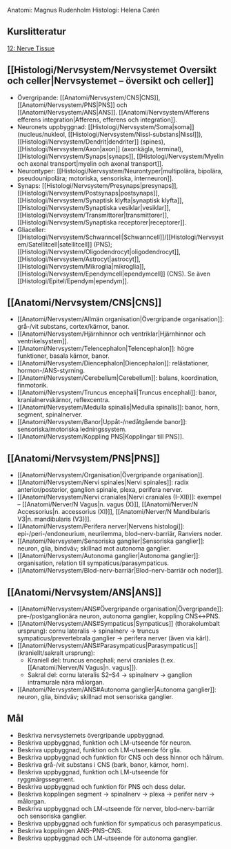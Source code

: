 Anatomi: Magnus Rudenholm
Histologi: Helena Carén
## Kurslitteratur
[12: Nerve Tissue](https://anatomicalsciences-lwwhealthlibrary-com.ezproxy.ub.gu.se/content.aspx?sectionid=257426807&bookid=3290)
## [[Histologi/Nervsystem/Nervsystemet Oversikt och celler|Nervsystemet – översikt och celler]]
- Övergripande: [[Anatomi/Nervsystem/CNS|CNS]], [[Anatomi/Nervsystem/PNS|PNS]] och [[Anatomi/Nervsystem/ANS|ANS]]. [[Anatomi/Nervsystem/Afferens efferens integration|Afferens, efferens och integration]].
- Neuronets uppbyggnad: [[Histologi/Nervsystem/Soma|soma]] (nucleus/nukleol, [[Histologi/Nervsystem/Nissl-substans|Nissl]]), [[Histologi/Nervsystem/Dendrit|dendriter]] (spines), [[Histologi/Nervsystem/Axon|axon]] (axonkägla, terminal), [[Histologi/Nervsystem/Synaps|synaps]], [[Histologi/Nervsystem/Myelin och axonal transport|myelin och axonal transport]].
- Neurontyper: [[Histologi/Nervsystem/Neurontyper|multipolära, bipolära, pseudounipolära; motoriska, sensoriska, interneuron]].
- Synaps: [[Histologi/Nervsystem/Presynaps|presynaps]], [[Histologi/Nervsystem/Postsynaps|postsynaps]], [[Histologi/Nervsystem/Synaptisk klyfta|synaptisk klyfta]], [[Histologi/Nervsystem/Synaptiska vesiklar|vesiklar]], [[Histologi/Nervsystem/Transmittorer|transmittorer]], [[Histologi/Nervsystem/Synaptiska receptorer|receptorer]].
- Gliaceller: [[Histologi/Nervsystem/Schwanncell|Schwanncell]]/[[Histologi/Nervsystem/Satellitcell|satellitcell]] (PNS); [[Histologi/Nervsystem/Oligodendrocyt|oligodendrocyt]], [[Histologi/Nervsystem/Astrocyt|astrocyt]], [[Histologi/Nervsystem/Mikroglia|mikroglia]], [[Histologi/Nervsystem/Ependymcell|ependymcell]] (CNS). Se även [[Histologi/Epitel/Ependym|ependym]].
## [[Anatomi/Nervsystem/CNS|CNS]]
- [[Anatomi/Nervsystem/Allmän organisation|Övergripande organisation]]: grå-/vit substans, cortex/kärnor, banor.  
- [[Anatomi/Nervsystem/Hjärnhinnor och ventriklar|Hjärnhinnor och ventrikelsystem]].  
- [[Anatomi/Nervsystem/Telencephalon|Telencephalon]]: högre funktioner, basala kärnor, banor.  
- [[Anatomi/Nervsystem/Diencephalon|Diencephalon]]: relästationer, hormon-/ANS-styrning.  
- [[Anatomi/Nervsystem/Cerebellum|Cerebellum]]: balans, koordination, finmotorik.  
- [[Anatomi/Nervsystem/Truncus encephali|Truncus encephali]]: banor, kranialnervskärnor, reflexcentra.  
- [[Anatomi/Nervsystem/Medulla spinalis|Medulla spinalis]]: banor, horn, segment, spinalnerver.  
- [[Anatomi/Nervsystem/Banor|Uppåt-/nedåtgående banor]]: sensoriska/motoriska ledningssystem.  
- [[Anatomi/Nervsystem/Koppling PNS|Kopplingar till PNS]].  
## [[Anatomi/Nervsystem/PNS|PNS]]
- [[Anatomi/Nervsystem/Organisation|Övergripande organisation]].  
- [[Anatomi/Nervsystem/Nervi spinales|Nervi spinales]]: radix anterior/posterior, ganglion spinale, plexa, perifera nerver.  
- [[Anatomi/Nervsystem/Nervi craniales|Nervi craniales (I–XII)]]: exempel – [[Anatomi/Nerver/N Vagus|n. vagus (X)]], [[Anatomi/Nerver/N Accessorius|n. accessorius (XI)]], [[Anatomi/Nerver/N Mandibularis V3|n. mandibularis (V3)]].  
- [[Anatomi/Nervsystem/Perifera nerver|Nervens histologi]]: epi-/peri-/endoneurium, neurilemma, blod–nerv-barriär, Ranviers noder.  
- [[Anatomi/Nervsystem/Sensoriska ganglier|Sensoriska ganglier]]: neuron, glia, bindväv; skillnad mot autonoma ganglier.  
- [[Anatomi/Nervsystem/Autonoma ganglier|Autonoma ganglier]]: organisation, relation till sympaticus/parasympaticus.  
- [[Anatomi/Nervsystem/Blod-nerv-barriär|Blod–nerv-barriär och noder]].  
## [[Anatomi/Nervsystem/ANS|ANS]]
- [[Anatomi/Nervsystem/ANS#Övergripande organisation|Övergripande]]: pre-/postganglionära neuron, autonoma ganglier, koppling CNS↔PNS.
- [[Anatomi/Nervsystem/ANS#Sympaticus|Sympaticus]] (thorakolumbalt ursprung): cornu lateralis → spinalnerv → truncus sympaticus/prevertebrala ganglier → perifera nerver (även via kärl).
- [[Anatomi/Nervsystem/ANS#Parasympaticus|Parasympaticus]] (kraniellt/sakralt ursprung):
  - Kraniell del: truncus encephali; nervi craniales (t.ex. [[Anatomi/Nerver/N Vagus|n. vagus]]).
  - Sakral del: cornu lateralis S2–S4 → spinalnerv → ganglion intramurale nära målorgan.
- [[Anatomi/Nervsystem/ANS#Autonoma ganglier|Autonoma ganglier]]: neuron, glia, bindväv; skillnad mot sensoriska ganglier.
## Mål
- Beskriva nervsystemets övergripande uppbyggnad.
- Beskriva uppbyggnad, funktion och LM-utseende för neuron.
- Beskriva uppbyggnad, funktion och LM-utseende för glia.
- Beskriva uppbyggnad och funktion för CNS och dess hinnor och hålrum.
- Beskriva grå-/vit substans i CNS (bark, banor, kärnor, horn).
- Beskriva uppbyggnad, funktion och LM-utseende för ryggmärgssegment.
- Beskriva uppbyggnad och funktion för PNS och dess delar.
- Beskriva kopplingen segment → spinalnerv → plexa → perifer nerv → målorgan.
- Beskriva uppbyggnad och LM-utseende för nerver, blod–nerv-barriär och sensoriska ganglier.
- Beskriva uppbyggnad och funktion för sympaticus och parasympaticus.
- Beskriva kopplingen ANS–PNS–CNS.
- Beskriva uppbyggnad och LM-utseende för autonoma ganglier.
